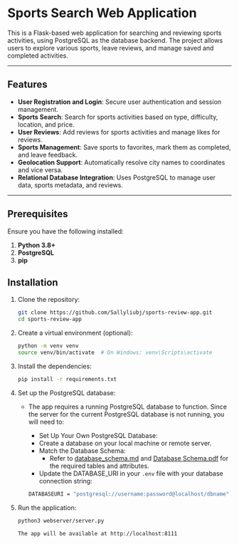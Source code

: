 # Sports Search Web Application

This is a Flask-based web application for searching and reviewing sports activities, using PostgreSQL as the database backend. The project allows users to explore various sports, leave reviews, and manage saved and completed activities.

---

## Features

- **User Registration and Login**: Secure user authentication and session management.
- **Sports Search**: Search for sports activities based on type, difficulty, location, and price.
- **User Reviews**: Add reviews for sports activities and manage likes for reviews.
- **Sports Management**: Save sports to favorites, mark them as completed, and leave feedback.
- **Geolocation Support**: Automatically resolve city names to coordinates and vice versa.
- **Relational Database Integration**: Uses PostgreSQL to manage user data, sports metadata, and reviews.

---

## Prerequisites

Ensure you have the following installed:

1. **Python 3.8+**
2. **PostgreSQL**
3. **pip** 

## Installation

1. Clone the repository:

    ```bash
    git clone https://github.com/Sallyliubj/sports-review-app.git
    cd sports-review-app

2. Create a virtual environment (optional):
    ```bash
    python -m venv venv
    source venv/bin/activate  # On Windows: venv\Scripts\activate

3. Install the dependencies:
    ```bash
    pip install -r requirements.txt

4. Set up the PostgreSQL database:

    - The app requires a running PostgreSQL database to function. Since the server for the current PostgreSQL database is not running, you will need to:

        - Set Up Your Own PostgreSQL Database:
        - Create a database on your local machine or remote server.
        - Match the Database Schema:
            - Refer to [database_schema.md](database_schema.md) and [Database Schema.pdf](<Database Schema.pdf>) for the required tables and attributes.
        - Update the DATABASE_URI in your `.env` file with your database connection string:

        ```bash
        DATABASEURI = "postgresql://username:password@localhost/dbname"

5. Run the application:

    ```bash
    python3 webserver/server.py
    
    The app will be available at http://localhost:8111
